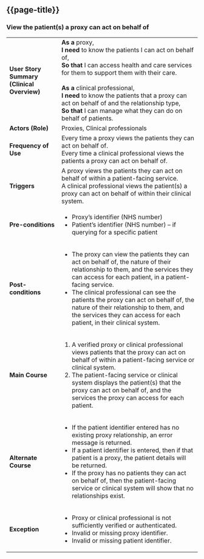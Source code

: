 ## {{page-title}}

### View the patient(s) a proxy can act on behalf of

<table class="assets" title="PDS Use Case 2">
  <tbody>
    <tr>
      <td><strong>User Story Summary (Clinical Overview)</strong></td>
      <td>
        <strong>As a</strong> proxy,<br>
        <strong>I need</strong> to know the patients I can act on behalf of,<br>
        <strong>So that</strong> I can access health and care services for them to support them with their care.<br><br>
        <strong>As a</strong> clinical professional,<br>
        <strong>I need</strong> to know the patients that a proxy can act on behalf of and the relationship type,<br>
        <strong>So that</strong> I can manage what they can do on behalf of patients.
      </td>
    </tr>
    <tr>
      <td><strong>Actors (Role)</strong></td>
      <td>Proxies, Clinical professionals</td>
    </tr>
    <tr>
      <td><strong>Frequency of Use</strong></td>
      <td>
        Every time a proxy views the patients they can act on behalf of.<br>
        Every time a clinical professional views the patients a proxy can act on behalf of.
      </td>
    </tr>
    <tr>
      <td><strong>Triggers</strong></td>
      <td>
        A proxy views the patients they can act on behalf of within a patient-facing service.<br>
        A clinical professional views the patient(s) a proxy can act on behalf of within their clinical system.
      </td>
    </tr>
    <tr>
      <td><strong>Pre-conditions</strong></td>
      <td>
        <ul>
          <li>Proxy’s identifier (NHS number)</li>
          <li>Patient’s identifier (NHS number) – if querying for a specific patient</li>
        </ul>
      </td>
    </tr>
    <tr>
      <td><strong>Post-conditions</strong></td>
      <td>
        <ul>
          <li>The proxy can view the patients they can act on behalf of, the nature of their relationship to them, and the services they can access for each patient, in a patient-facing service.</li>
          <li>The clinical professional can see the patients the proxy can act on behalf of, the nature of their relationship to them, and the services they can access for each patient, in their clinical system.</li>
        </ul>
      </td>
    </tr>
    <tr>
      <td><strong>Main Course</strong></td>
      <td>
        <ol>
          <li>A verified proxy or clinical professional views patients that the proxy can act on behalf of within a patient-facing service or clinical system.</li>
          <li>The patient-facing service or clinical system displays the patient(s) that the proxy can act on behalf of, and the services the proxy can access for each patient.</li>
        </ol>
      </td>
    </tr>
    <tr>
      <td><strong>Alternate Course</strong></td>
      <td>
        <ul>
          <li>If the patient identifier entered has no existing proxy relationship, an error message is returned.</li>
          <li>If a patient identifier is entered, then if that patient is a proxy, the patient details will be returned.</li>
          <li>If the proxy has no patients they can act on behalf of, then the patient-facing service or clinical system will show that no relationships exist.</li>
        </ul>
      </td>
    </tr>
    <tr>
      <td><strong>Exception</strong></td>
      <td>
        <ul>
          <li>Proxy or clinical professional is not sufficiently verified or authenticated.</li>
          <li>Invalid or missing proxy identifier.</li>
          <li>Invalid or missing patient identifier.</li>
        </ul>
      </td>
    </tr>
  </tbody>
</table>
<br>
